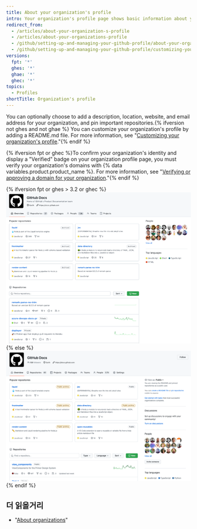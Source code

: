 ```yaml
---
title: About your organization's profile
intro: Your organization's profile page shows basic information about your organization.
redirect_from:
  - /articles/about-your-organization-s-profile
  - /articles/about-your-organizations-profile
  - /github/setting-up-and-managing-your-github-profile/about-your-organizations-profile
  - /github/setting-up-and-managing-your-github-profile/customizing-your-profile/about-your-organizations-profile
versions:
  fpt: '*'
  ghes: '*'
  ghae: '*'
  ghec: '*'
topics:
  - Profiles
shortTitle: Organization's profile
---
```


You can optionally choose to add a description, location, website, and email address for your organization, and pin important repositories.{% ifversion not ghes and not ghae %} You can customize your organization's profile by adding a README.md file. For more information, see "[Customizing your organization's profile](/organizations/collaborating-with-groups-in-organizations/customizing-your-organizations-profile)."{% endif %}

{% ifversion fpt or ghec %}To confirm your organization's identity and display a "Verified" badge on your organization profile page, you must verify your organization's domains with {% data variables.product.product_name %}. For more information, see "[Verifying or approving a domain for your organization](/organizations/managing-organization-settings/verifying-or-approving-a-domain-for-your-organization)."{% endif %}

{% ifversion fpt or ghes > 3.2 or ghec %}
![Sample organization profile page](/assets/images/help/organizations/org_profile_with_overview.png)
{% else %}
![Sample organization profile page](/assets/images/help/profile/org_profile.png)
{% endif %}

## 더 읽을거리

- "[About organizations](/organizations/collaborating-with-groups-in-organizations/about-organizations)"
